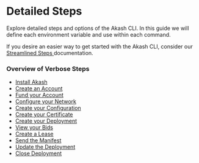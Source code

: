 # Detailed Steps

Explore detailed steps and options of the Akash CLI.  In this guide we will define each environment variable and use within each command.

If you desire an easier way to get started with the Akash CLI, consider our [Streamlined Steps ](../streamlined-steps/)documentation.

### Overview of Verbose Steps

* [Install Akash](part-1.-install-akash.md)
* [Create an Account](part-2.-create-an-account.md)
* [Fund your Account](part-3.-fund-your-account.md)
* [Configure your Network](part-4.-configure-your-network.md)
* [Create your Configuration](part-5.-create-your-configuration.md)
* [Create your Certificate](part-6.-create-your-certificate.md)
* [Create your Deployment](part-7.-create-your-deployment.md)
* [View your Bids](part-8.-view-your-bids.md)
* [Create a Lease](part-9.-create-a-lease.md)
* [Send the Manifest](part-10.-send-the-manifest.md)
* [Update the Deployment](part-11.-update-the-deployment.md)
* [Close Deployment](close-deployment.md#close-the-deployment)
